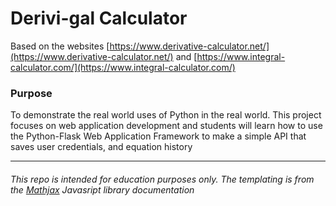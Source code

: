 # Derivi-gal Calculator
Based on the websites [https://www.derivative-calculator.net/](https://www.derivative-calculator.net/) and [https://www.integral-calculator.com/](https://www.integral-calculator.com/)

### Purpose
To demonstrate the real world uses of Python in the real world. This project
focuses on web application development and students will learn how to use the
Python-Flask Web Application Framework to make a simple API that saves user
credentials, and equation history
<hr>


###### *This repo is intended for education purposes only. The templating is from the [Mathjax](http://mathjs.org/examples/browser/pretty_printing_with_mathjax.html) Javasript library documentation*